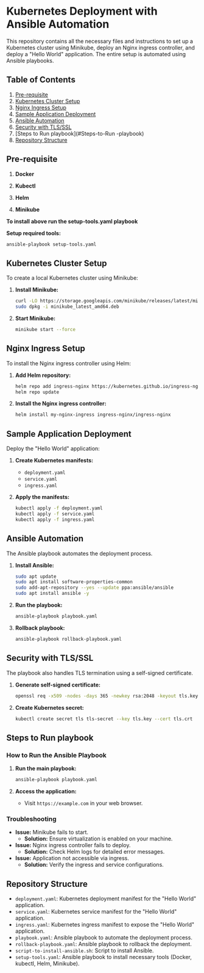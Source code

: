 # Kubernetes Deployment with Ansible Automation

This repository contains all the necessary files and instructions to set up a Kubernetes cluster using Minikube, deploy an Nginx ingress controller, and deploy a "Hello World" application. The entire setup is automated using Ansible playbooks.

## Table of Contents

1. [Pre-requisite](#Pre-requisite)
2. [Kubernetes Cluster Setup](#kubernetes-cluster-setup)
3. [Nginx Ingress Setup](#nginx-ingress-setup)
4. [Sample Application Deployment](#sample-application-deployment)
5. [Ansible Automation](#ansible-automation)
6. [Security with TLS/SSL](#security-with-tlsssl)
7. [Steps to Run playbook](#Steps-to-Run -playbook)
8. [Repository Structure](#repository-structure)


## Pre-requisite

1. **Docker**

2. **Kubectl**

3. **Helm**

4. **Minikube**

**To install above run the setup-tools.yaml playbook**

**Setup required tools:**

```bash
ansible-playbook setup-tools.yaml
```


## Kubernetes Cluster Setup

To create a local Kubernetes cluster using Minikube:

1. **Install Minikube:**

   ```bash
   curl -LO https://storage.googleapis.com/minikube/releases/latest/minikube_latest_amd64.deb
   sudo dpkg -i minikube_latest_amd64.deb
   ```
2. **Start Minikube:**

   ```bash
   minikube start --force
   ```

## Nginx Ingress Setup

To install the Nginx ingress controller using Helm:

1. **Add Helm repository:**

   ```bash
   helm repo add ingress-nginx https://kubernetes.github.io/ingress-nginx
   helm repo update
   ```
2. **Install the Nginx ingress controller:**

   ```bash
   helm install my-nginx-ingress ingress-nginx/ingress-nginx
   ```

## Sample Application Deployment

Deploy the "Hello World" application:

1. **Create Kubernetes manifests:**

   - `deployment.yaml`
   - `service.yaml`
   - `ingress.yaml`
2. **Apply the manifests:**

   ```bash
   kubectl apply -f deployment.yaml
   kubectl apply -f service.yaml
   kubectl apply -f ingress.yaml
   ```

## Ansible Automation

The Ansible playbook automates the deployment process.

1. **Install Ansible:**

   ```bash
   sudo apt update
   sudo apt install software-properties-common
   sudo add-apt-repository --yes --update ppa:ansible/ansible
   sudo apt install ansible -y
   ```
2. **Run the playbook:**

   ```bash
   ansible-playbook playbook.yaml
   ```
3. **Rollback playbook:**

   ```bash
   ansible-playbook rollback-playbook.yaml
   ```

## Security with TLS/SSL

The playbook also handles TLS termination using a self-signed certificate.

1. **Generate self-signed certificate:**

   ```bash
   openssl req -x509 -nodes -days 365 -newkey rsa:2048 -keyout tls.key -out tls.crt -subj "/CN=example.com/O=example.com"
   ```
2. **Create Kubernetes secret:**

   ```bash
   kubectl create secret tls tls-secret --key tls.key --cert tls.crt
   ```

## Steps to Run playbook

### How to Run the Ansible Playbook

1. **Run the main playbook:**

   ```bash
   ansible-playbook playbook.yaml
   ```
3. **Access the application:**

   - Visit `https://example.com` in your web browser.

### Troubleshooting

- **Issue:** Minikube fails to start.
  - **Solution:** Ensure virtualization is enabled on your machine.
- **Issue:** Nginx ingress controller fails to deploy.
  - **Solution:** Check Helm logs for detailed error messages.
- **Issue:** Application not accessible via ingress.
  - **Solution:** Verify the ingress and service configurations.



## Repository Structure

* `deployment.yaml`: Kubernetes deployment manifest for the "Hello World" application.
* `service.yaml`: Kubernetes service manifest for the "Hello World" application.
* `ingress.yaml`: Kubernetes ingress manifest to expose the "Hello World" application.
* `playbook.yaml`: Ansible playbook to automate the deployment process.
* `rollback-playbook.yaml`: Ansible playbook to rollback the deployment.
* `script-to-install-ansible.sh`: Script to install Ansible.
* `setup-tools.yaml`: Ansible playbook to install necessary tools (Docker, kubectl, Helm, Minikube).
